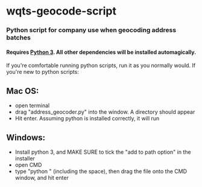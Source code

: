 # wqts-geocode-script
### Python script for company use when geocoding address batches 
#### Requires [Python 3](https://www.python.org/downloads/). All other dependencies will be installed automagically.
If you're comfortable running python scripts, run it as you normally would.
If you're new to python scripts:
## Mac OS:
- open terminal
- drag "address_geocoder.py" into the window. A directory should appear
- Hit enter. Assuming python is installed correctly, it will run
## Windows:
- Install python 3, and MAKE SURE to tick the "add to path option" in the installer
- open CMD
- type "python " (including the space), then drag the file onto the CMD window, and hit enter
